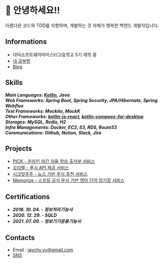 # 🦑 안녕하세요!!
아름다운 코드와 TDD를 지향하며, 개발하는 것 자체가 행복한 백엔드 개발자입니다.  

## Informations
- 대덕소프트웨어마이스터고등학교 5기 재학 중
- [내 공부방](https://github.com/technical-learn-room)  
- [Blog](https://velog.io/@dhwlddjgmanf)  

## Skills
***Main Languages: [Kotlin](https://github.com/technical-learn-room/kotlin-learn), Java***  
***Web Frameworks: Spring Boot, Spring Security, JPA/Hibernate, Spring Webflux***  
***Test Frameworks: Mockito, MockK***  
***Other Frameworks: [kotlin-js-react](https://github.com/technical-learn-room/kotlin-react-learn), [kotlin-compose-for-desktop](https://github.com/technical-learn-room/kotlin-compose-for-desktop-learn)***  
***Storages: MySQL, Redis, H2***  
***Infra Managements: Docker, EC2, S3, RDS, Route53***  
***Communications: Github, Notion, Slack, Jira***  

## Projects
- [PICK - 온라인 야간 자율 학습 출석부 서비스](https://github.com/DSM-PICK/pick-server-Saturn)  
- [꼬리별 - 푸시 API 제공 서비스](https://github.com/KKoribyeol)  
- [시크릿주주 - 뉴스 기반 주식 추천 서비스](https://github.com/secret-juju/rosa)  
- [Memorize - 스프링 공식 문서 기반 영어 단어 암기장 서비스](https://github.com/jaychy-yy/memorize)  

## Certifications
- ***2018. 10. 04. - 정보처리기능사***
- ***2020. 12. 29. - SQLD***
- ***2021. 07. 09. - 정보기기운용기능사***

## Contacts
- Email : jaychy.yy@gmail.com  
- [SNS](https://www.facebook.com/profile.php?id=100011390962545)   
